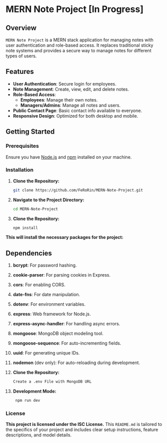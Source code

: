 # MERN Note Project [In Progress]

## Overview

`MERN Note Project` is a MERN stack application for managing notes with user authentication and role-based access. It replaces traditional sticky note systems and provides a secure way to manage notes for different types of users.

## Features

- **User Authentication**: Secure login for employees.
- **Note Management**: Create, view, edit, and delete notes.
- **Role-Based Access**:
  - **Employees**: Manage their own notes.
  - **Managers/Admins**: Manage all notes and users.
- **Public Contact Page**: Basic contact info available to everyone.
- **Responsive Design**: Optimized for both desktop and mobile.

## Getting Started

### Prerequisites

Ensure you have [Node.js](https://nodejs.org) and [npm](https://www.npmjs.com) installed on your machine.

### Installation

1. **Clone the Repository:**

   ```bash
   git clone https://github.com/FeRoRin/MERN-Note-Project.git

2. **Navigate to the Project Directory:**

   ```bash
   cd MERN-Note-Project

3. **Clone the Repository:**

   ```bash
   npm install
   
**This will install the necessary packages for the project:**

## Dependencies

1. **bcrypt**: For password hashing.
2. **cookie-parser**: For parsing cookies in Express.
3. **cors**: For enabling CORS.
4. **date-fns**: For date manipulation.
5. **dotenv**: For environment variables.
6. **express**: Web framework for Node.js.
7. **express-async-handler**: For handling async errors.
8. **mongoose**: MongoDB object modeling tool.
9. **mongoose-sequence**: For auto-incrementing fields.
10. **uuid**: For generating unique IDs.
11. **nodemon** (dev only): For auto-reloading during development.


4. **Clone the Repository:**
   ```bash
   Create a .env File with MongoDB URL

5. **Development Mode:**
   ```bash
    npm run dev

### License
**This project is licensed under the ISC License.**
This `README.md` is tailored to the specifics of your project and includes clear setup instructions, feature descriptions, and model details.


